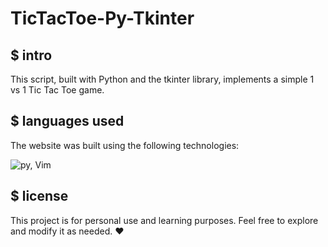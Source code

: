 # TicTacToe-Py-Tkinter

## $ intro
This script, built with Python and the tkinter library, implements a simple 1 vs 1 Tic Tac Toe game.

## $ languages used
The website was built using the following technologies:

![py, Vim](https://skillicons.dev/icons?i=py,vim)


## $ license
This project is for personal use and learning purposes. Feel free to explore and modify it as needed. ❤️
